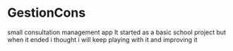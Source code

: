 # GestionCons
small consultation management app
It started as a basic school project but when it ended i thought i will keep playing with it and improving it
